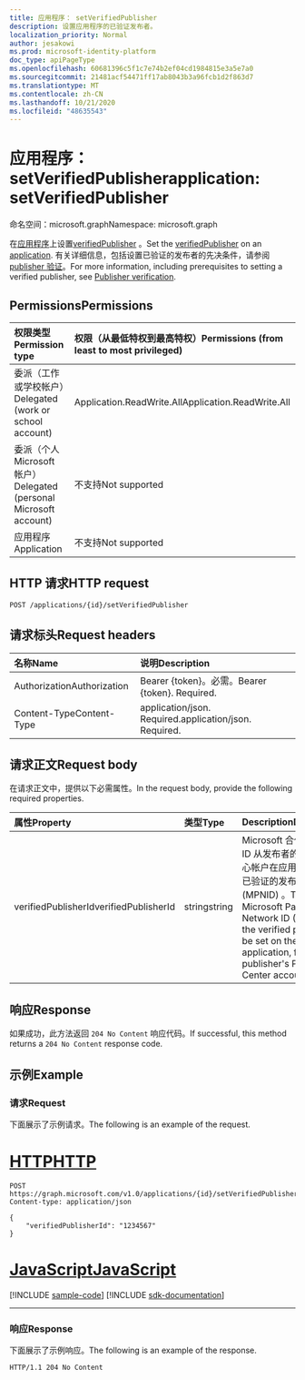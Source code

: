 ```yaml
---
title: 应用程序： setVerifiedPublisher
description: 设置应用程序的已验证发布者。
localization_priority: Normal
author: jesakowi
ms.prod: microsoft-identity-platform
doc_type: apiPageType
ms.openlocfilehash: 60681396c5f1c7e74b2ef04cd1984815e3a5e7a0
ms.sourcegitcommit: 21481acf54471ff17ab8043b3a96fcb1d2f863d7
ms.translationtype: MT
ms.contentlocale: zh-CN
ms.lasthandoff: 10/21/2020
ms.locfileid: "48635543"
---
```

# <a name="application-setverifiedpublisher"></a><span data-ttu-id="11149-103">应用程序： setVerifiedPublisher</span><span class="sxs-lookup"><span data-stu-id="11149-103">application: setVerifiedPublisher</span></span>

<span data-ttu-id="11149-104">命名空间：microsoft.graph</span><span class="sxs-lookup"><span data-stu-id="11149-104">Namespace: microsoft.graph</span></span>

<span data-ttu-id="11149-105">在[应用程序](../resources/application.md)上设置[verifiedPublisher](../resources/verifiedPublisher.md) 。</span><span class="sxs-lookup"><span data-stu-id="11149-105">Set the [verifiedPublisher](../resources/verifiedPublisher.md) on an [application](../resources/application.md).</span></span> <span data-ttu-id="11149-106">有关详细信息，包括设置已验证的发布者的先决条件，请参阅 [publisher 验证](/azure/active-directory/develop/publisher-verification-overview)。</span><span class="sxs-lookup"><span data-stu-id="11149-106">For more information, including prerequisites to setting a verified publisher, see [Publisher verification](/azure/active-directory/develop/publisher-verification-overview).</span></span>

## <a name="permissions"></a><span data-ttu-id="11149-107">Permissions</span><span class="sxs-lookup"><span data-stu-id="11149-107">Permissions</span></span>

|<span data-ttu-id="11149-108">权限类型</span><span class="sxs-lookup"><span data-stu-id="11149-108">Permission type</span></span>      | <span data-ttu-id="11149-109">权限（从最低特权到最高特权）</span><span class="sxs-lookup"><span data-stu-id="11149-109">Permissions (from least to most privileged)</span></span>              |
|:--------------------|:---------------------------------------------------------|
|<span data-ttu-id="11149-110">委派（工作或学校帐户）</span><span class="sxs-lookup"><span data-stu-id="11149-110">Delegated (work or school account)</span></span> | <span data-ttu-id="11149-111">Application.ReadWrite.All</span><span class="sxs-lookup"><span data-stu-id="11149-111">Application.ReadWrite.All</span></span> |
|<span data-ttu-id="11149-112">委派（个人 Microsoft 帐户）</span><span class="sxs-lookup"><span data-stu-id="11149-112">Delegated (personal Microsoft account)</span></span> | <span data-ttu-id="11149-113">不支持</span><span class="sxs-lookup"><span data-stu-id="11149-113">Not supported</span></span> |
|<span data-ttu-id="11149-114">应用程序</span><span class="sxs-lookup"><span data-stu-id="11149-114">Application</span></span> | <span data-ttu-id="11149-115">不支持</span><span class="sxs-lookup"><span data-stu-id="11149-115">Not supported</span></span> |

## <a name="http-request"></a><span data-ttu-id="11149-116">HTTP 请求</span><span class="sxs-lookup"><span data-stu-id="11149-116">HTTP request</span></span>

<!-- { "blockType": "ignored" } -->

```http
POST /applications/{id}/setVerifiedPublisher
```

## <a name="request-headers"></a><span data-ttu-id="11149-117">请求标头</span><span class="sxs-lookup"><span data-stu-id="11149-117">Request headers</span></span>

| <span data-ttu-id="11149-118">名称</span><span class="sxs-lookup"><span data-stu-id="11149-118">Name</span></span>           | <span data-ttu-id="11149-119">说明</span><span class="sxs-lookup"><span data-stu-id="11149-119">Description</span></span>                |
|:---------------|:---------------------------|
| <span data-ttu-id="11149-120">Authorization</span><span class="sxs-lookup"><span data-stu-id="11149-120">Authorization</span></span>  | <span data-ttu-id="11149-p102">Bearer {token}。必需。</span><span class="sxs-lookup"><span data-stu-id="11149-p102">Bearer {token}. Required.</span></span>  |
| <span data-ttu-id="11149-123">Content-Type</span><span class="sxs-lookup"><span data-stu-id="11149-123">Content-Type</span></span>   | <span data-ttu-id="11149-p103">application/json. Required.</span><span class="sxs-lookup"><span data-stu-id="11149-p103">application/json. Required.</span></span>|

## <a name="request-body"></a><span data-ttu-id="11149-126">请求正文</span><span class="sxs-lookup"><span data-stu-id="11149-126">Request body</span></span>

<span data-ttu-id="11149-127">在请求正文中，提供以下必需属性。</span><span class="sxs-lookup"><span data-stu-id="11149-127">In the request body, provide the following required properties.</span></span>

| <span data-ttu-id="11149-128">属性</span><span class="sxs-lookup"><span data-stu-id="11149-128">Property</span></span>     | <span data-ttu-id="11149-129">类型</span><span class="sxs-lookup"><span data-stu-id="11149-129">Type</span></span>   |<span data-ttu-id="11149-130">Description</span><span class="sxs-lookup"><span data-stu-id="11149-130">Description</span></span>|
|:---------------|:--------|:----------|
| <span data-ttu-id="11149-131">verifiedPublisherId</span><span class="sxs-lookup"><span data-stu-id="11149-131">verifiedPublisherId</span></span> | <span data-ttu-id="11149-132">string</span><span class="sxs-lookup"><span data-stu-id="11149-132">string</span></span> | <span data-ttu-id="11149-133">Microsoft 合作伙伴网络 ID 从发布者的合作伙伴中心帐户在应用程序上设置已验证的发布者 (MPNID) 。</span><span class="sxs-lookup"><span data-stu-id="11149-133">The Microsoft Partner Network ID (MPNID) of the verified publisher to be set on the application, from the publisher's Partner Center account.</span></span> |

## <a name="response"></a><span data-ttu-id="11149-134">响应</span><span class="sxs-lookup"><span data-stu-id="11149-134">Response</span></span>

<span data-ttu-id="11149-135">如果成功，此方法返回 `204 No Content` 响应代码。</span><span class="sxs-lookup"><span data-stu-id="11149-135">If successful, this method returns a `204 No Content` response code.</span></span>

## <a name="example"></a><span data-ttu-id="11149-136">示例</span><span class="sxs-lookup"><span data-stu-id="11149-136">Example</span></span>

### <a name="request"></a><span data-ttu-id="11149-137">请求</span><span class="sxs-lookup"><span data-stu-id="11149-137">Request</span></span>

<span data-ttu-id="11149-138">下面展示了示例请求。</span><span class="sxs-lookup"><span data-stu-id="11149-138">The following is an example of the request.</span></span>


# <a name="http"></a>[<span data-ttu-id="11149-139">HTTP</span><span class="sxs-lookup"><span data-stu-id="11149-139">HTTP</span></span>](#tab/http)
<!-- {
  "blockType": "request",
  "name": "application_setverifiedpublisher"
}-->

```http
POST https://graph.microsoft.com/v1.0/applications/{id}/setVerifiedPublisher
Content-type: application/json

{
    "verifiedPublisherId": "1234567"
}
```
# <a name="javascript"></a>[<span data-ttu-id="11149-140">JavaScript</span><span class="sxs-lookup"><span data-stu-id="11149-140">JavaScript</span></span>](#tab/javascript)
[!INCLUDE [sample-code](../includes/snippets/javascript/application-setverifiedpublisher-javascript-snippets.md)]
[!INCLUDE [sdk-documentation](../includes/snippets/snippets-sdk-documentation-link.md)]

---


### <a name="response"></a><span data-ttu-id="11149-141">响应</span><span class="sxs-lookup"><span data-stu-id="11149-141">Response</span></span>

<span data-ttu-id="11149-142">下面展示了示例响应。</span><span class="sxs-lookup"><span data-stu-id="11149-142">The following is an example of the response.</span></span>

<!-- {
  "blockType": "response",
  "truncated": true
} -->

```http
HTTP/1.1 204 No Content
```

<!-- uuid: 8c7a28dd-cebd-4dc0-b195-b2c7476e7a65
2020-09-09 21:28:30 UTC -->
<!-- {
  "type": "#page.annotation",
  "description": "application: setVerifiedPublisher",
  "keywords": "",
  "section": "documentation",
  "tocPath": "",
  "suppressions": []
}-->
